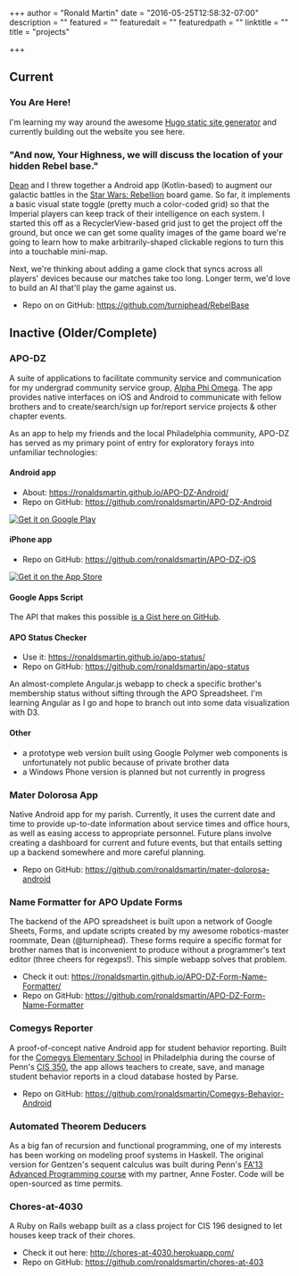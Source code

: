 +++
author = "Ronald Martin"
date = "2016-05-25T12:58:32-07:00"
description = ""
featured = ""
featuredalt = ""
featuredpath = ""
linktitle = ""
title = "projects"

+++

## Current

### You Are Here!
I'm learning my way around the awesome [Hugo static site generator](https://gohugo.io/) and currently building out the website you see here.

###  "And now, Your Highness, we will discuss the location of your hidden Rebel base."
[Dean](@turniphead) and I threw together a Android app (Kotlin-based) to augment our galactic battles in the [Star Wars: Rebellion](https://www.fantasyflightgames.com/en/products/star-wars-rebellion/) board game. So far, it implements a basic visual state toggle (pretty much a color-coded grid) so that the Imperial players can keep track of their intelligence on each system. I started this off as a RecyclerView-based grid just to get the project off the ground, but once we can get some quality images of the game board we're going to learn how to make arbitrarily-shaped clickable regions to turn this into a touchable mini-map.

Next, we're thinking about adding a game clock that syncs across all players' devices because our matches take too long. Longer term, we'd love to build an AI that'll play the game against us.

* Repo on on GitHub: https://github.com/turniphead/RebelBase

## Inactive (Older/Complete)

### APO-DZ
A suite of applications to facilitate community service and communication for my undergrad community service group, [Alpha Phi Omega](http://upennapo.org). The app provides native interfaces on iOS and Android to communicate with fellow brothers and to create/search/sign up for/report service projects & other chapter events.

As an app to help my friends and the local Philadelphia community, APO-DZ has served as my primary point of entry for exploratory forays into unfamiliar technologies:

####  Android app
* About: https://ronaldsmartin.github.io/APO-DZ-Android/
* Repo on GitHub: https://github.com/ronaldsmartin/APO-DZ-Android

[![Get it on Google Play](https://play.google.com/intl/en_us/badges/images/generic/en_badge_web_generic.png)](https://play.google.com/store/apps/details?id=org.upennapo.app&utm_source=global_co&utm_medium=prtnr&utm_content=Mar2515&utm_campaign=PartBadge&pcampaignid=MKT-Other-global-all-co-prtnr-py-PartBadge-Mar2515-1)

####  iPhone app
* Repo on GitHub: https://github.com/ronaldsmartin/APO-DZ-iOS

[![Get it on the App Store](https://linkmaker.itunes.apple.com/htmlResources/assets/en_us//images/web/linkmaker/badge_appstore-lrg.svg)](https://itunes.apple.com/us/app/apo-dz/id862246150?mt=8&uo=4)

####  Google Apps Script
The API that makes this possible [is a Gist here on GitHub](https://gist.github.com/ronaldsmartin/47f5239ab1834c47088e).

####  APO Status Checker
* Use it: https://ronaldsmartin.github.io/apo-status/
* Repo on GitHub: https://github.com/ronaldsmartin/apo-status

An almost-complete Angular.js webapp to check a specific brother's membership status without sifting through the APO Spreadsheet. I'm learning Angular as I go and hope to branch out into some data visualization with D3.

####  Other
* a prototype web version built using Google Polymer web components is unfortunately not public because of private brother data
* a Windows Phone version is planned but not currently in progress

### Mater Dolorosa App
Native Android app for my parish. Currently, it uses the current date and time to provide up-to-date information about service times and office hours, as well as easing access to appropriate personnel. Future plans involve creating a dashboard for current and future events, but that entails setting up a backend somewhere and more careful planning.

* Repo on GitHub: https://github.com/ronaldsmartin/mater-dolorosa-android


### Name Formatter for APO Update Forms
The backend of the APO spreadsheet is built upon a network of Google Sheets, Forms, and update scripts created by my awesome robotics-master roommate, Dean (@turniphead). These forms require a specific format for brother names that is inconvenient to produce without a programmer's text editor (three cheers for regexps!). This simple webapp solves that problem.
* Check it out: https://ronaldsmartin.github.io/APO-DZ-Form-Name-Formatter/
* Repo on GitHub: https://github.com/ronaldsmartin/APO-DZ-Form-Name-Formatter


### Comegys Reporter
A proof-of-concept native Android app for student behavior reporting. Built for the [Comegys Elementary School](http://webgui.phila.k12.pa.us/schools/c/comegys) in Philadelphia during the course of Penn's [CIS 350](http://www.cis.upenn.edu/~cdmurphy/cis350/), the app allows teachers to create, save, and manage student behavior reports in a cloud database hosted by Parse.
* Repo on GitHub: https://github.com/ronaldsmartin/Comegys-Behavior-Android

### Automated Theorem Deducers
As a big fan of recursion and functional programming, one of my interests has been working on modeling proof systems in Haskell. The original version for Gentzen's sequent calculus was built during Penn's [FA'13 Advanced Programming course](http://www.seas.upenn.edu/~cis552/13fa/index.html) with my partner, Anne Foster. Code will be open-sourced as time permits.

### Chores-at-4030
A Ruby on Rails webapp built as a class project for CIS 196 designed to let houses keep track of their chores.
* Check it out here: http://chores-at-4030.herokuapp.com/
* Repo on GitHub: https://github.com/ronaldsmartin/chores-at-403